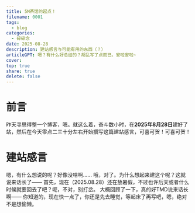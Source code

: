 ```yaml
---  
title: 5M茶馆的起点！  
filename: 0001  
tags:  
  - blog  
categories:  
  - 碎碎念
date: 2025-08-28  
description: 建站感言与可能有用的东西（？）  
articleGPT: 嗯？有什么好总结的？胡乱写了点而已，安啦安啦~   
cover:  
top: true  
share: true  
delete: false  
---  
```


# 前言

昨天寻思得整一个博客，嗯。就这么着，奋斗数小时，在**2025年8月28日**建好了站，然后在今天零点二三十分左右开始撰写这篇建站感言，可喜可贺！可喜可贺！

# 建站感言

嗯，有什么想说的呢？好像没啥啊......
哦，对了。为什么想起来建这个呢？这就说来话长了——
首先，现在（2025.08.28）还在放暑假，不过也许后天或者什么时候就要回去了吧？呃，不对，别打岔。
大概回顾了一下，真的好TMD说来话长啊——
你知道的，现在快一点了，你还是先去睡觉，等起床了再写吧，嗯，绝对不是想偷懒。